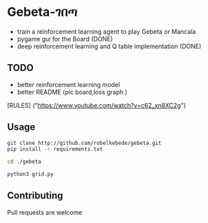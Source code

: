 
# Gebeta-ገበጣ

* train a reinforcement learning agent to play Gebeta or Mancala
* pygame gui for the Board (DONE)
* deep reinforcement learning and Q table implementation (DONE)


## TODO

* better reinforcement learning model
* better README (pic board,loss graph )


[RULES] ("https://www.youtube.com/watch?v=c62_xn8XC2g")


## Usage

```bash 
git clone http://github.com/robelkebede/gebeta.git
pip install -r requirements.txt
```



```bash 
cd ./gebeta	

python3 grid.py

```
## Contributing

Pull requests are welcome


